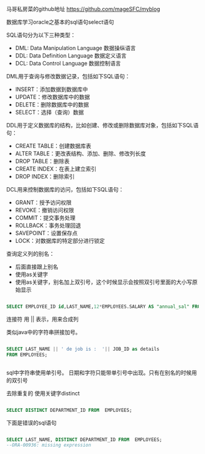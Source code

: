 马哥私房菜的github地址 https://github.com/mageSFC/myblog

数据库学习oracle之基本的sql语句select语句


SQL语句分为以下三种类型：

* DML: Data Manipulation Language 数据操纵语言
* DDL:  Data Definition Language 数据定义语言
* DCL:  Data Control Language 数据控制语言


DML用于查询与修改数据记录，包括如下SQL语句：

* INSERT：添加数据到数据库中
* UPDATE：修改数据库中的数据
* DELETE：删除数据库中的数据
* SELECT：选择（查询）数据


DDL用于定义数据库的结构，比如创建、修改或删除数据库对象，包括如下SQL语句：

* CREATE TABLE：创建数据库表
* ALTER  TABLE：更改表结构、添加、删除、修改列长度
* DROP TABLE：删除表
* CREATE INDEX：在表上建立索引
* DROP INDEX：删除索引


DCL用来控制数据库的访问，包括如下SQL语句：

* GRANT：授予访问权限
* REVOKE：撤销访问权限
* COMMIT：提交事务处理
* ROLLBACK：事务处理回退
* SAVEPOINT：设置保存点
* LOCK：对数据库的特定部分进行锁定


查询定义列的别名：
* 后面直接跟上别名
* 使用as关键字
* 使用as关键字，别名加上双引号，这个时候显示会按照双引号里面的大小写原始显示
```sql

SELECT EMPLOYEE_ID id,LAST_NAME,12*EMPLOYEES.SALARY AS "annual_sal" FROM EMPLOYEE

```

连接符 用 || 表示，用来合成列

类似java中的字符串拼接加号。

```sql

SELECT LAST_NAME || ' de job is :  '|| JOB_ID as details
FROM EMPLOYEES;



```
sql中字符串使用单引号。
日期和字符只能带单引号中出现。只有在别名的时候用的双引号

去除重复的
使用关键字distinct
```sql

SELECT DISTINCT DEPARTMENT_ID FROM  EMPLOYEES;

```

下面是错误的sql语句
```sql

SELECT LAST_NAME, DISTINCT DEPARTMENT_ID FROM  EMPLOYEES;
--ORA-00936: missing expression
```



















